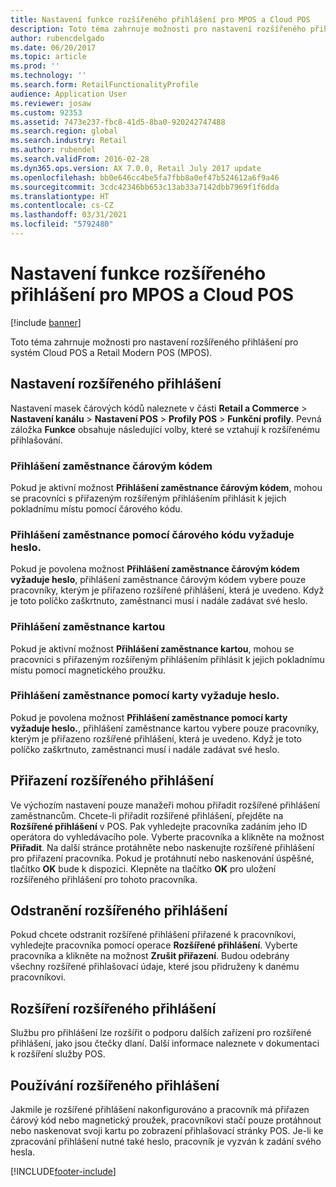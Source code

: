 ```yaml
---
title: Nastavení funkce rozšířeného přihlášení pro MPOS a Cloud POS
description: Toto téma zahrnuje možnosti pro nastavení rozšířeného přihlášení pro systém Cloud POS a Retail Modern POS (MPOS).
author: rubencdelgado
ms.date: 06/20/2017
ms.topic: article
ms.prod: ''
ms.technology: ''
ms.search.form: RetailFunctionalityProfile
audience: Application User
ms.reviewer: josaw
ms.custom: 92353
ms.assetid: 7473e237-fbc8-41d5-8ba0-920242747488
ms.search.region: global
ms.search.industry: Retail
ms.author: rubendel
ms.search.validFrom: 2016-02-28
ms.dyn365.ops.version: AX 7.0.0, Retail July 2017 update
ms.openlocfilehash: bb0e646cc4be5fa7fbb8a0ef47b524612a6f9a46
ms.sourcegitcommit: 3cdc42346bb653c13ab33a7142dbb7969f1f6dda
ms.translationtype: HT
ms.contentlocale: cs-CZ
ms.lasthandoff: 03/31/2021
ms.locfileid: "5792480"
---
```

# <a name="set-up-extended-logon-functionality-for-mpos-and-cloud-pos"></a>Nastavení funkce rozšířeného přihlášení pro MPOS a Cloud POS

[!include [banner](includes/banner.md)]

Toto téma zahrnuje možnosti pro nastavení rozšířeného přihlášení pro systém Cloud POS a Retail Modern POS (MPOS).

## <a name="setting-up-extended-logon"></a>Nastavení rozšířeného přihlášení

Nastavení masek čárových kódů naleznete v části **Retail a Commerce** &gt; **Nastavení kanálu** &gt; **Nastavení POS** &gt; **Profily POS** &gt; **Funkční profily**. Pevná záložka **Funkce** obsahuje následující volby, které se vztahují k rozšířenému přihlašování.

### <a name="staff-bar-code-logon"></a>Přihlášení zaměstnance čárovým kódem

Pokud je aktivní možnost **Přihlášení zaměstnance čárovým kódem**, mohou se pracovníci s přiřazeným rozšířeným přihlášením přihlásit k jejich pokladnímu místu pomocí čárového kódu.

### <a name="staff-bar-code-logon-requires-password"></a>Přihlášení zaměstnance pomocí čárového kódu vyžaduje heslo.

Pokud je povolena možnost **Přihlášení zaměstnance čárovým kódem vyžaduje heslo**, přihlášení zaměstnance čárovým kódem vybere pouze pracovníky, kterým je přiřazeno rozšířené přihlášení, která je uvedeno. Když je toto políčko zaškrtnuto, zaměstnanci musí i nadále zadávat své heslo.

### <a name="staff-card-logon"></a>Přihlášení zaměstnance kartou

Pokud je aktivní možnost **Přihlášení zaměstnance kartou**, mohou se pracovníci s přiřazeným rozšířeným přihlášením přihlásit k jejich pokladnímu místu pomocí magnetického proužku.

### <a name="staff-card-logon-requires-password"></a>Přihlášení zaměstnance pomocí karty vyžaduje heslo.

Pokud je povolena možnost **Přihlášení zaměstnance pomocí karty vyžaduje heslo.**, přihlášení zaměstnance kartou vybere pouze pracovníky, kterým je přiřazeno rozšířené přihlášení, která je uvedeno. Když je toto políčko zaškrtnuto, zaměstnanci musí i nadále zadávat své heslo.

## <a name="assigning-an-extended-logon"></a>Přiřazení rozšířeného přihlášení

Ve výchozím nastavení pouze manažeři mohou přiřadit rozšířené přihlášení zaměstnancům. Chcete-li přiřadit rozšířené přihlášení, přejděte na **Rozšířené přihlášení** v POS. Pak vyhledejte pracovníka zadáním jeho ID operátora do vyhledávacího pole. Vyberte pracovníka a klikněte na možnost **Přiřadit**. Na další stránce protáhněte nebo naskenujte rozšířené přihlášení pro přiřazení pracovníka. Pokud je protáhnutí nebo naskenování úspěšné, tlačítko **OK** bude k dispozici. Klepněte na tlačítko **OK** pro uložení rozšířeného přihlášení pro tohoto pracovníka.

## <a name="deleting-an-extended-logon"></a>Odstranění rozšířeného přihlášení

Pokud chcete odstranit rozšířené přihlášení přiřazené k pracovníkovi, vyhledejte pracovníka pomocí operace **Rozšířené přihlášení**. Vyberte pracovníka a klikněte na možnost **Zrušit přiřazení**. Budou odebrány všechny rozšířené přihlašovací údaje, které jsou přidruženy k danému pracovníkovi.

## <a name="extending-extended-logon"></a>Rozšíření rozšířeného přihlášení

Službu pro přihlášení lze rozšířit o podporu dalších zařízení pro rozšířené přihlášení, jako jsou čtečky dlaní. Další informace naleznete v dokumentaci k rozšíření služby POS.

## <a name="using-extended-logon"></a>Používání rozšířeného přihlášení

Jakmile je rozšířené přihlášení nakonfigurováno a pracovník má přiřazen čárový kód nebo magnetický proužek, pracovníkovi stačí pouze protáhnout nebo naskenovat svoji kartu po zobrazení přihlašovací stránky POS. Je-li ke zpracování přihlášení nutné také heslo, pracovník je vyzván k zadání svého hesla.


[!INCLUDE[footer-include](../includes/footer-banner.md)]